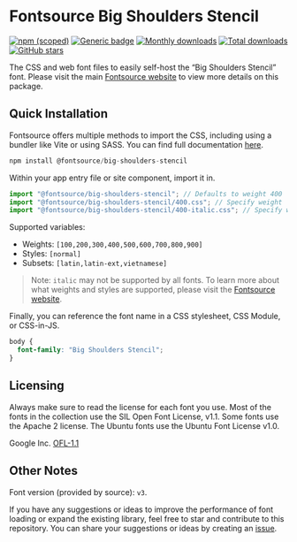 # Fontsource Big Shoulders Stencil

[![npm (scoped)](https://img.shields.io/npm/v/@fontsource/big-shoulders-stencil?color=brightgreen)](https://www.npmjs.com/package/@fontsource/big-shoulders-stencil) [![Generic badge](https://img.shields.io/badge/fontsource-passing-brightgreen)](https://github.com/fontsource/fontsource) [![Monthly downloads](https://badgen.net/npm/dm/@fontsource/big-shoulders-stencil)](https://github.com/fontsource/fontsource) [![Total downloads](https://badgen.net/npm/dt/@fontsource/big-shoulders-stencil)](https://github.com/fontsource/fontsource) [![GitHub stars](https://img.shields.io/github/stars/fontsource/fontsource.svg?style=social&label=Star)](https://github.com/fontsource/fontsource/stargazers)

The CSS and web font files to easily self-host the “Big Shoulders Stencil” font. Please visit the main [Fontsource website](https://fontsource.org/fonts/big-shoulders-stencil) to view more details on this package.

## Quick Installation

Fontsource offers multiple methods to import the CSS, including using a bundler like Vite or using SASS. You can find full documentation [here](https://fontsource.org/docs/getting-started/introduction).

```javascript
npm install @fontsource/big-shoulders-stencil
```

Within your app entry file or site component, import it in.

```javascript
import "@fontsource/big-shoulders-stencil"; // Defaults to weight 400
import "@fontsource/big-shoulders-stencil/400.css"; // Specify weight
import "@fontsource/big-shoulders-stencil/400-italic.css"; // Specify weight and style
```

Supported variables:
- Weights: `[100,200,300,400,500,600,700,800,900]`
- Styles: `[normal]`
- Subsets: `[latin,latin-ext,vietnamese]`

> Note: `italic` may not be supported by all fonts. To learn more about what weights and styles are supported, please visit the [Fontsource website](https://fontsource.org/fonts/big-shoulders-stencil).

Finally, you can reference the font name in a CSS stylesheet, CSS Module, or CSS-in-JS.

```css
body {
  font-family: "Big Shoulders Stencil";
}
```

## Licensing
Always make sure to read the license for each font you use. Most of the fonts in the collection use the SIL Open Font License, v1.1. Some fonts use the Apache 2 license. The Ubuntu fonts use the Ubuntu Font License v1.0.

Google Inc.
[OFL-1.1](http://scripts.sil.org/OFL)

## Other Notes
Font version (provided by source): `v3`.

If you have any suggestions or ideas to improve the performance of font loading or expand the existing library, feel free to star and contribute to this repository. You can share your suggestions or ideas by creating an [issue](https://github.com/fontsource/fontsource/issues).